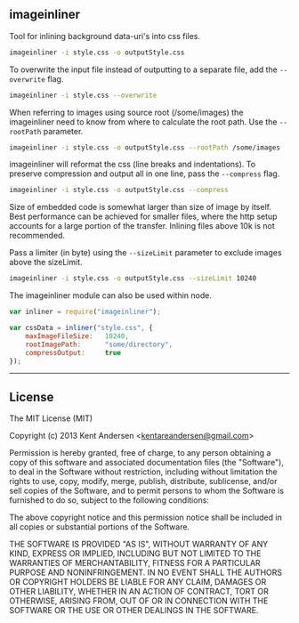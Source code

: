 ## imageinliner

Tool for inlining background data-uri's into css files.


```bash
imageinliner -i style.css -o outputStyle.css
```

To overwrite the input file instead of outputting to a separate file, add the `--overwrite` flag.

```bash
imageinliner -i style.css --overwrite
```

When referring to images using source root (/some/images) the imageinliner need to know from where to calculate the root path. Use the `--rootPath` parameter.

```bash
imageinliner -i style.css -o outputStyle.css --rootPath /some/images
```

imageinliner will reformat the css (line breaks and indentations). To preserve compression and output all in one line, pass the `--compress` flag.

```bash
imageinliner -i style.css -o outputStyle.css --compress
```

Size of embedded code is somewhat larger than size of image by itself. Best performance can be achieved for smaller files, where the http setup accounts for a large portion of the transfer. Inlining files above 10k is not recommended.

Pass a limiter (in byte) using the `--sizeLimit` parameter to exclude images above the sizeLimit.

```bash
imageinliner -i style.css -o outputStyle.css --sizeLimit 10240
```

The imageinliner module can also be used within node.

```javascript
var inliner = require("imageinliner");

var cssData = inliner("style.css", {
    maxImageFileSize:   10240,
    rootImagePath:      "some/directory",
    compressOutput:     true
});
```


---

## License

The MIT License (MIT)

Copyright (c) 2013 Kent Andersen &lt;kentareandersen@gmail.com&gt;

Permission is hereby granted, free of charge, to any person obtaining a copy
of this software and associated documentation files (the "Software"), to deal
in the Software without restriction, including without limitation the rights
to use, copy, modify, merge, publish, distribute, sublicense, and/or sell
copies of the Software, and to permit persons to whom the Software is
furnished to do so, subject to the following conditions:

The above copyright notice and this permission notice shall be included in
all copies or substantial portions of the Software.

THE SOFTWARE IS PROVIDED "AS IS", WITHOUT WARRANTY OF ANY KIND, EXPRESS OR
IMPLIED, INCLUDING BUT NOT LIMITED TO THE WARRANTIES OF MERCHANTABILITY,
FITNESS FOR A PARTICULAR PURPOSE AND NONINFRINGEMENT. IN NO EVENT SHALL THE
AUTHORS OR COPYRIGHT HOLDERS BE LIABLE FOR ANY CLAIM, DAMAGES OR OTHER
LIABILITY, WHETHER IN AN ACTION OF CONTRACT, TORT OR OTHERWISE, ARISING FROM,
OUT OF OR IN CONNECTION WITH THE SOFTWARE OR THE USE OR OTHER DEALINGS IN
THE SOFTWARE.
